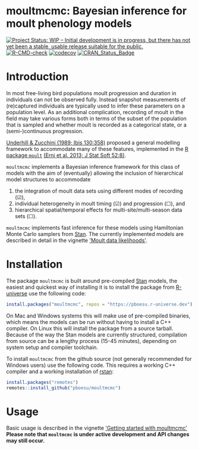# moultmcmc: Bayesian inference for moult phenology models

<!-- badges: start -->
[![Project Status: WIP – Initial development is in progress, but there has not yet been a stable, usable release suitable for the public.](https://www.repostatus.org/badges/latest/wip.svg)](https://www.repostatus.org/#wip)
[![R-CMD-check](https://github.com/pboesu/moultmcmc/workflows/R-CMD-check/badge.svg)](https://github.com/pboesu/moultmcmc/actions)
[![codecov](https://codecov.io/gh/pboesu/moultmcmc/branch/master/graph/badge.svg?token=Y7PB0302FH)](https://codecov.io/gh/pboesu/moultmcmc)
[![CRAN\_Status\_Badge](http://www.r-pkg.org/badges/version/moultmcmc)]()
<!-- badges: end -->

# Introduction
In most free-living bird populations moult progression and duration in individuals can not be observed fully.
Instead snapshot measurements of (re)captured individuals are typically used to infer these parameters on a population level.
As an additional complication, recording of moult in the field may take various forms both in terms of the subset of the population that is sampled and whether moult is recorded as a categorical state, or a (semi-)continuous progression.

[Underhill & Zucchini (1989; Ibis 130:358)](https://doi.org/10.1111/j.1474-919X.1988.tb00993.x) proposed a general modelling framework to accommodate many of these features, implemented in the [R package `moult`](https://cran.r-project.org/package=moult) [(Erni et al. 2013; J Stat Soft 52:8)](http://dx.doi.org/10.18637/jss.v052.i08).
<!--A related approach based on the probit GLM was suggested by [Rothery & Newton (2002; Ibis 144:526)](http://dx.doi.org/10.1046/j.1474-919X.2002.00072.x) for use with categorical moult data, allowing for separate variances on start and end dates.
Both models are special cases of more general categorical regression models.    -->

`moultmcmc` implements a Bayesian inference framework for this class of models with the aim of (eventually) allowing the inclusion of hierarchical model structures to accommodate 
1) the integration of moult data sets using different modes of recording (☑), 
2) individual heterogeneity in moult timing (☑) and progression (☐), and 
3) hierarchical spatial/temporal effects for multi-site/multi-season data sets (☐).

`moultmcmc` implements fast inference for these models using Hamiltonian Monte Carlo samplers from [Stan](https://mc-stan.org/). The currently implemented models are described in detail in the vignette ['Moult data likelihoods'](https://pboesu.github.io/moultmcmc/articles/moult-likelihoods.html).

# Installation
The package `moultmcmc` is built around pre-compiled [Stan](https://mc-stan.org/) models, the easiest and quickest way of installing it is to install the package from [R-universe](https://pboesu.r-universe.dev/) use the following code:

```r
install.packages("moultmcmc", repos = "https://pboesu.r-universe.dev")
```
On Mac and Windows systems this will make use of pre-compiled binaries, which means the models can be run  without having to install a C++ compiler. On Linux this will install the package from a source tarball. Because of the way the Stan models are currently structured, compilation from source can be a lengthy process (15-45 minutes), depending on system setup and compiler toolchain.

To install `moultmcmc` from the github source (not generally recommended for Windows users) use the following code. This requires a working C++ compiler and a working installation of [rstan](https://mc-stan.org/rstan):

```r
install.packages("remotes")
remotes::install_github("pboesu/moultmcmc")
```

# Usage
Basic usage is described in the vignette ['Getting started with moultmcmc'](https://pboesu.github.io/moultmcmc/articles/getting-started.html)    
**Please note that `moultmcmc` is under active development and API changes may still occur.**


